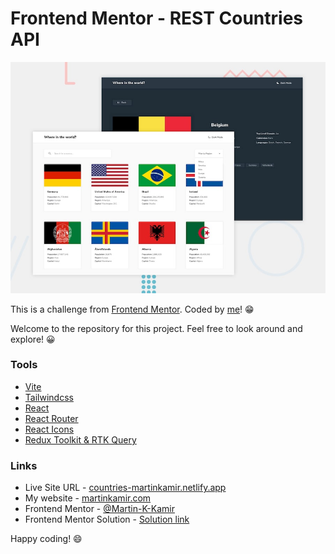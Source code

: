 # Frontend Mentor - REST Countries API

![preview of the site](/preview.jpg)

This is a challenge from [Frontend Mentor](https://www.frontendmentor.io/). Coded
by [me](https://www.frontendmentor.io/profile/Martin-K-Kamir)! 😁

Welcome to the repository for this project. Feel free to look around and explore! 😀

### Tools

- [Vite](https://vitejs.dev/)
- [Tailwindcss](https://tailwindcss.com/)
- [React](https://react.dev/)
- [React Router](https://reactrouter.com/)
- [React Icons](https://react-icons.github.io/react-icons/)
- [Redux Toolkit & RTK Query](https://redux-toolkit.js.org/)

### Links

- Live Site URL - [countries-martinkamir.netlify.app](https://countries-martinkamir.netlify.app)
- My website - [martinkamir.com](https://martinkamir.com)
- Frontend Mentor - [@Martin-K-Kamir](https://www.frontendmentor.io/profile/Martin-K-Kamir)
- Frontend Mentor
  Solution - [Solution link](https://www.frontendmentor.io/solutions/devfinder-app-js-scss-vite-pwa-zNcsGwcuwt)

Happy coding! 😄